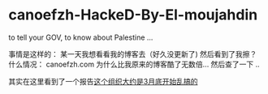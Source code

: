# canoefzh-HackeD-By-El-moujahdin
to tell your GOV, to know about Palestine ...  

事情是这样的：
某一天我想看看我的博客去（好久没更新了)
然后看到了我擦？ 什么情况：
canoefzh.com 
为什么比我原来的博客酷了无数倍... 
然后查了一下
..    

其实在这里看到了一个报告[这个组织大约是3月底开始乱搞的](http://www.ibtimes.co.uk/air-france-cyberattack-who-moujahidin-team-why-are-they-waging-cyber-jihad-1494807)


